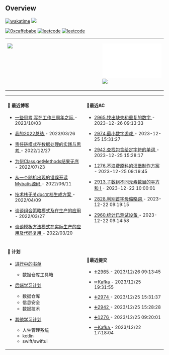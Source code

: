 
## Overview

[![wakatime](https://wakatime.com/badge/user/78591c59-95d5-4479-b2fc-988c35f31d59.svg)](https://wakatime.com/@78591c59-95d5-4479-b2fc-988c35f31d59) ![](https://gpvc.arturio.dev/0xcaffebabe)

[![0xcaffebabe](https://img.shields.io/static/v1?label=LeetCode%200xcaffebabe&message=4786&color=success)](https://leetcode.cn/u/0xcaffebabe/) [![leetcode](https://img.shields.io/static/v1?label=Solved&message=1061%20/%203621&color=success)](https://leetcode.cn/u/0xcaffebabe/) [![leetcode](https://img.shields.io/static/v1?label=Accepted&message=84.68%&color=success)](https://leetcode.cn/u/0xcaffebabe/)

<table border="0">
  <tr border="0">

  <td valign="top" width="60%">

  ![](https://github-readme-stats.vercel.app/api/wakatime?username=0xcaffebabe&layout=compact&langs_count=12&theme=dark&range=all_time)

  </td>

  <td valign="top" width="40%">

  ![](https://raw.githubusercontent.com/0xcaffebabe/github-stats/master/generated/overview.svg)
  ![](https://github-profile-summary-cards.vercel.app/api/cards/productive-time?username=0xcaffebabe&theme=github_dark&utcOffset=8)

  </td>
  </tr>

</table>

<table>

<tr>
<td valign="top" width="50%">

#### 📖 最近博客


* <a href="https://0xcaffebabe.github.io/%E4%BA%BA%E7%94%9F/2023/10/03/%E4%B8%80%E4%BA%9B%E6%80%9D%E8%80%83,%E5%86%99%E5%9C%A8%E5%B7%A5%E4%BD%9C%E4%B8%89%E5%91%A8%E5%B9%B4%E4%B9%8B%E9%99%85.html" target="_blank"> 一些思考,写在工作三周年之际 </a> - 2023/10/03 

    
* <a href="https://0xcaffebabe.github.io/%E4%BA%BA%E7%94%9F/2023/03/26/%E6%88%91%E7%9A%842022%E6%80%BB%E7%BB%93.html" target="_blank"> 我的2022总结 </a> - 2023/03/26 

    
* <a href="https://0xcaffebabe.github.io/%E8%AE%BE%E8%AE%A1%E6%A8%A1%E5%BC%8F/2022/12/27/%E8%B4%A3%E4%BB%BB%E9%93%BE%E6%A8%A1%E5%BC%8F%E5%9C%A8%E6%95%B0%E6%8D%AE%E5%A4%84%E7%90%86%E7%9A%84%E5%AE%9E%E8%B7%B5%E4%B8%8E%E6%80%9D%E8%80%83.html" target="_blank"> 责任链模式在数据处理的实践与思考 </a> - 2022/12/27 

    
* <a href="https://0xcaffebabe.github.io/jvm/2022/07/23/%E4%B8%BA%E4%BD%95Class.getMethods%E7%BB%93%E6%9E%9C%E6%97%A0%E5%BA%8F.html" target="_blank"> 为何Class.getMethods结果无序 </a> - 2022/07/23 

    
* <a href="https://0xcaffebabe.github.io/java/2022/06/11/%E4%BB%8E%E4%B8%80%E4%B8%AA%E9%9A%8F%E6%9C%BA%E5%87%BA%E7%8E%B0%E7%9A%84%E9%94%99%E8%AF%AF%E5%BC%80%E8%AF%BBMybatis%E6%BA%90%E7%A0%81.html" target="_blank"> 从一个随机出现的错误开读Mybatis源码 </a> - 2022/06/11 

    
* <a href="https://0xcaffebabe.github.io/%E6%97%A5%E5%B8%B8/2022/04/09/%E6%8A%80%E6%9C%AF%E6%A0%88%E6%97%A0%E5%85%B3doc%E6%96%87%E6%A1%A3%E7%94%9F%E6%88%90%E6%96%B9%E6%A1%88.html" target="_blank"> 技术栈无关doc文档生成方案 </a> - 2022/04/09 

    
* <a href="https://0xcaffebabe.github.io/%E8%AE%BE%E8%AE%A1%E6%A8%A1%E5%BC%8F/2022/03/27/%E8%B0%88%E8%B0%88%E7%BB%84%E5%90%88%E7%AD%96%E7%95%A5%E6%A8%A1%E5%BC%8F%E5%8F%8A%E5%9C%A8%E7%94%9F%E4%BA%A7%E7%9A%84%E5%BA%94%E7%94%A8.html" target="_blank"> 谈谈组合策略模式及在生产的应用 </a> - 2022/03/27 

    
* <a href="https://0xcaffebabe.github.io/%E8%AE%BE%E8%AE%A1%E6%A8%A1%E5%BC%8F/2022/03/20/%E8%B0%88%E8%B0%88%E6%A8%A1%E6%9D%BF%E6%96%B9%E6%B3%95%E6%A8%A1%E5%BC%8F%E5%9C%A8%E5%AE%9E%E9%99%85%E7%94%9F%E4%BA%A7%E7%9A%84%E5%BA%94%E7%94%A8%E5%8F%8A%E4%BB%A3%E7%A0%81%E5%A4%8D%E7%94%A8.html" target="_blank"> 谈谈模板方法模式在实际生产的应用及代码复用 </a> - 2022/03/20 

        

</td>

<td valign="top" width="50%">

#### 🔋最近AC


  * <a href="https://leetcode.cn/submissions/detail/491240958" target="_blank"> 2965.找出缺失和重复的数字 </a> - 2023-12-26 09:13:33 

    
  * <a href="https://leetcode.cn/submissions/detail/491102903" target="_blank"> 2974.最小数字游戏 </a> - 2023-12-25 15:31:27 

    
  * <a href="https://leetcode.cn/submissions/detail/491101809" target="_blank"> 2942.查找包含给定字符的单词 </a> - 2023-12-25 15:28:17 

    
  * <a href="https://leetcode.cn/submissions/detail/491021451" target="_blank"> 1276.不浪费原料的汉堡制作方案 </a> - 2023-12-25 09:19:45 

    
  * <a href="https://leetcode.cn/submissions/detail/490486797" target="_blank"> 2913.子数组不同元素数目的平方和 I </a> - 2023-12-22 10:00:01 

    
  * <a href="https://leetcode.cn/submissions/detail/490479620" target="_blank"> 2828.判别首字母缩略词 </a> - 2023-12-22 09:19:15 

    
  * <a href="https://leetcode.cn/submissions/detail/490479144" target="_blank"> 2960.统计已测试设备 </a> - 2023-12-22 09:14:58 

    

</td>

</tr>

<tr>

<td valign="top" width="50%">

#### 📝 计划

- [进行中的书单](https://github.com/users/0xcaffebabe/projects/4)
  - 数据仓库工具箱


- [后端学习计划](https://github.com/users/0xcaffebabe/projects/1)
  - 数据仓库
  - 信息安全
  - 数据技术


- [其他学习计划](https://github.com/users/0xcaffebabe/projects/3)
  - 人生管理系统
  - kotlin
  - swift/swiftui


<td>

#### 🌴最近提交


  * <a href="https://github.com/0xcaffebabe/leetcode/commit/26429643bac92e70de039f20c4933dee186170cb" target="_blank"> ➕2965 </a> - 2023/12/26 09:13:45 

    
  * <a href="https://github.com/0xcaffebabe/note/commit/4e13dddf9d95c59d8a08a051a769024b32e32c34" target="_blank"> ✏Kafka </a> - 2023/12/25 19:31:55 

    
  * <a href="https://github.com/0xcaffebabe/leetcode/commit/56c28f0d539e1f06c23122b9c6a354a020d814c2" target="_blank"> ➕2974 </a> - 2023/12/25 15:31:37 

    
  * <a href="https://github.com/0xcaffebabe/leetcode/commit/fdd62a269b14eb17c43c42cbfbe549558378f3a1" target="_blank"> ➕2942 </a> - 2023/12/25 15:28:28 

    
  * <a href="https://github.com/0xcaffebabe/leetcode/commit/30015c2594a982b0e172c46482a9040e0c452c9c" target="_blank"> ➕1276 </a> - 2023/12/25 09:20:01 

    
  * <a href="https://github.com/0xcaffebabe/note/commit/22a2b0c9ce09f8a966bb8e8b1e89896e22339fe7" target="_blank"> ✏Kafka </a> - 2023/12/22 17:18:04 

    

</td>

</tr>

</table>

